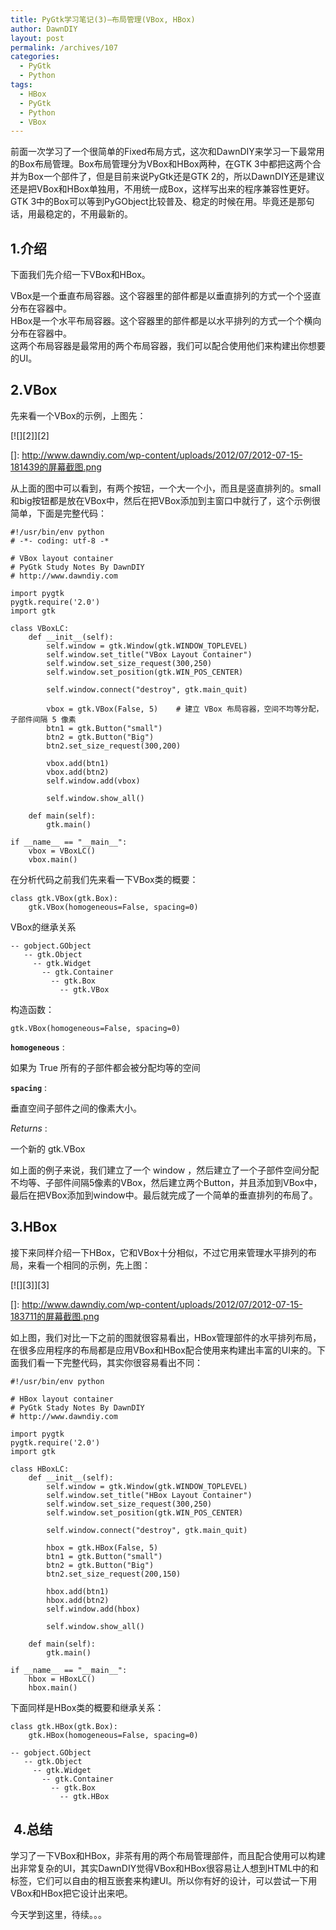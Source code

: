 ```yaml
---
title: PyGtk学习笔记(3)–布局管理(VBox, HBox)
author: DawnDIY
layout: post
permalink: /archives/107
categories:
  - PyGtk
  - Python
tags:
  - HBox
  - PyGtk
  - Python
  - VBox
---
```


前面一次学习了一个很简单的Fixed布局方式，这次和DawnDIY来学习一下最常用的Box布局管理。Box布局管理分为VBox和HBox两种，在GTK 3中都把这两个合并为Box一个部件了，但是目前来说PyGtk还是GTK 2的，所以DawnDIY还是建议还是把VBox和HBox单独用，不用统一成Box，这样写出来的程序兼容性更好。GTK 3中的Box可以等到PyGObject比较普及、稳定的时候在用。毕竟还是那句话，用最稳定的，不用最新的。

## 1.介绍

下面我们先介绍一下VBox和HBox。

VBox是一个垂直布局容器。这个容器里的部件都是以垂直排列的方式一个个竖直分布在容器中。  
HBox是一个水平布局容器。这个容器里的部件都是以水平排列的方式一个个横向分布在容器中。  
这两个布局容器是最常用的两个布局容器，我们可以配合使用他们来构建出你想要的UI。



## 2.VBox

先来看一个VBox的示例，上图先：

[![][2]][2]

 []: http://www.dawndiy.com/wp-content/uploads/2012/07/2012-07-15-181439的屏幕截图.png

从上面的图中可以看到，有两个按钮，一个大一个小，而且是竖直排列的。small和big按钮都是放在VBox中，然后在把VBox添加到主窗口中就行了，这个示例很简单，下面是完整代码：

    #!/usr/bin/env python
    # -*- coding: utf-8 -*
    
    # VBox layout container
    # PyGtk Study Notes By DawnDIY
    # http://www.dawndiy.com
    
    import pygtk
    pygtk.require('2.0')
    import gtk
    
    class VBoxLC:
    	def __init__(self):
    		self.window = gtk.Window(gtk.WINDOW_TOPLEVEL)
    		self.window.set_title("VBox Layout Container")
    		self.window.set_size_request(300,250)
    		self.window.set_position(gtk.WIN_POS_CENTER)
    
    		self.window.connect("destroy", gtk.main_quit)
    
    		vbox = gtk.VBox(False, 5)    # 建立 VBox 布局容器，空间不均等分配，子部件间隔 5 像素
    		btn1 = gtk.Button("small")
    		btn2 = gtk.Button("Big")
    		btn2.set_size_request(300,200)
    
    		vbox.add(btn1)
    		vbox.add(btn2)
    		self.window.add(vbox)
    
    		self.window.show_all()
    
    	def main(self):
    		gtk.main()
    
    if __name__ == "__main__":
    	vbox = VBoxLC()
    	vbox.main()

在分析代码之前我们先来看一下VBox类的概要：

    class gtk.VBox(gtk.Box):
        gtk.VBox(homogeneous=False, spacing=0)

VBox的继承关系

    -- gobject.GObject
       -- gtk.Object
         -- gtk.Widget
           -- gtk.Container
             -- gtk.Box
               -- gtk.VBox

构造函数：

    gtk.VBox(homogeneous=False, spacing=0)

**`homogeneous`** :

如果为 True 所有的子部件都会被分配均等的空间

**`spacing`** :

垂直空间子部件之间的像素大小。

*Returns* :

一个新的 gtk.VBox

如上面的例子来说，我们建立了一个 window ，然后建立了一个子部件空间分配不均等、子部件间隔5像素的VBox，然后建立两个Button，并且添加到VBox中，最后在把VBox添加到window中。最后就完成了一个简单的垂直排列的布局了。

## 3.HBox

接下来同样介绍一下HBox，它和VBox十分相似，不过它用来管理水平排列的布局，来看一个相同的示例，先上图：

[![][3]][3]

 []: http://www.dawndiy.com/wp-content/uploads/2012/07/2012-07-15-183711的屏幕截图.png

如上图，我们对比一下之前的图就很容易看出，HBox管理部件的水平排列布局，在很多应用程序的布局都是应用VBox和HBox配合使用来构建出丰富的UI来的。下面我们看一下完整代码，其实你很容易看出不同：

    #!/usr/bin/env python
    
    # HBox layout container
    # PyGtk Stady Notes By DawnDIY
    # http://www.dawndiy.com
    
    import pygtk
    pygtk.require('2.0')
    import gtk
    
    class HBoxLC:
    	def __init__(self):
    		self.window = gtk.Window(gtk.WINDOW_TOPLEVEL)
    		self.window.set_title("HBox Layout Container")
    		self.window.set_size_request(300,250)
    		self.window.set_position(gtk.WIN_POS_CENTER)
    
    		self.window.connect("destroy", gtk.main_quit)
    
    		hbox = gtk.HBox(False, 5)
    		btn1 = gtk.Button("small")
    		btn2 = gtk.Button("Big")
    		btn2.set_size_request(200,150)
    
    		hbox.add(btn1)
    		hbox.add(btn2)
    		self.window.add(hbox)
    
    		self.window.show_all()
    
    	def main(self):
    		gtk.main()
    
    if __name__ == "__main__":
    	hbox = HBoxLC()
    	hbox.main()

下面同样是HBox类的概要和继承关系：

    class gtk.HBox(gtk.Box):
        gtk.HBox(homogeneous=False, spacing=0)

    -- gobject.GObject
       -- gtk.Object
         -- gtk.Widget
           -- gtk.Container
             -- gtk.Box
               -- gtk.HBox

##  4.总结

学习了一下VBox和HBox，非茶有用的两个布局管理部件，而且配合使用可以构建出非常复杂的UI，其实DawnDIY觉得VBox和HBox很容易让人想到HTML中的和标签，它们可以自由的相互嵌套来构建UI。所以你有好的设计，可以尝试一下用VBox和HBox把它设计出来吧。

今天学到这里，待续。。。

 
